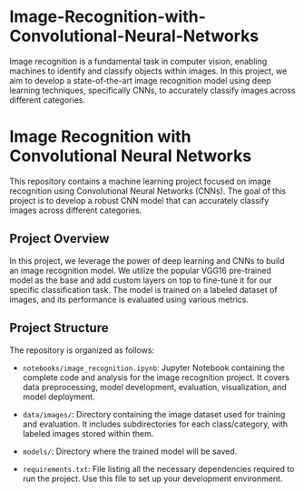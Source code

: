 # Image-Recognition-with-Convolutional-Neural-Networks
 Image recognition is a fundamental task in computer vision, enabling machines to identify and classify objects within images. In this project, we aim to develop a state-of-the-art image recognition model using deep learning techniques, specifically CNNs, to accurately classify images across different categories.
# Image Recognition with Convolutional Neural Networks

This repository contains a machine learning project focused on image recognition using Convolutional Neural Networks (CNNs). The goal of this project is to develop a robust CNN model that can accurately classify images across different categories.

## Project Overview

In this project, we leverage the power of deep learning and CNNs to build an image recognition model. We utilize the popular VGG16 pre-trained model as the base and add custom layers on top to fine-tune it for our specific classification task. The model is trained on a labeled dataset of images, and its performance is evaluated using various metrics.

## Project Structure

The repository is organized as follows:

- `notebooks/image_recognition.ipynb`: Jupyter Notebook containing the complete code and analysis for the image recognition project. It covers data preprocessing, model development, evaluation, visualization, and model deployment.

- `data/images/`: Directory containing the image dataset used for training and evaluation. It includes subdirectories for each class/category, with labeled images stored within them.

- `models/`: Directory where the trained model will be saved.

- `requirements.txt`: File listing all the necessary dependencies required to run the project. Use this file to set up your development environment.




